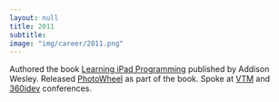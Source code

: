 ```yaml
---
layout: null
title: 2011
subtitle:
image: "img/career/2011.png"
---
```

Authored the book [Learning iPad Programming][1] published by Addison Wesley. Released [PhotoWheel][2] as part of the book. Spoke at [VTM][3] and [360idev][4] conferences.

[1]: http://www.learningipadprogramming.com/
[2]: http://www.photowheelapp.com
[3]: http://voicesthatmatter.com/
[4]: http://360idev.com/

